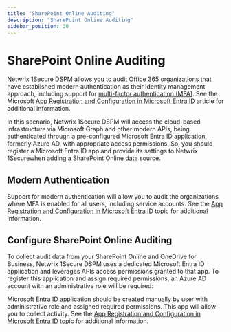 ```yaml
---
title: "SharePoint Online Auditing"
description: "SharePoint Online Auditing"
sidebar_position: 30
---
```


# SharePoint Online Auditing

Netwrix 1Secure DSPM allows you to audit Office 365 organizations that have established modern
authentication as their identity management approach, including support for
[multi-factor authentication (MFA)](https://docs.microsoft.com/en-us/azure/active-directory/authentication/concept-mfa-howitworks).
See the Microsoft
[App Registration and Configuration in Microsoft Entra ID](/docs/1secure/configuration/registerconfig/registerconfig.md)
article for additional information.

In this scenario, Netwrix 1Secure DSPM will access the cloud-based infrastructure via Microsoft Graph and
other modern APIs, being authenticated through a pre-configured Microsoft Entra ID application,
formerly Azure AD, with appropriate access permissions. So, you should register a Microsoft Entra ID
app and provide its settings to Netwrix 1Securewhen adding a SharePoint Online data source.

## Modern Authentication

Support for modern authentication will allow you to audit the organizations where MFA is enabled for
all users, including service accounts. See the
[App Registration and Configuration in Microsoft Entra ID](/docs/1secure/configuration/registerconfig/registerconfig.md)
topic for additional information.

## Configure SharePoint Online Auditing

To collect audit data from your SharePoint Online and OneDrive for Business, Netwrix 1Secure DSPM uses a
dedicated Microsoft Entra ID application and leverages APIs access permissions granted to that app.
To register this application and assign required permissions, an Azure AD account with an
administrative role will be required:

Microsoft Entra ID application should be created manually by user with administrative role and
assigned required permissions. This app will allow you to collect activity. See the
[App Registration and Configuration in Microsoft Entra ID](/docs/1secure/configuration/registerconfig/registerconfig.md)
topic for additional information.

##
